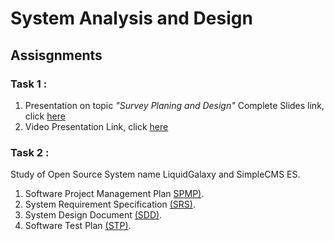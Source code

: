 
# System Analysis and Design

## Assisgnments
### Task 1 : 
1. Presentation on topic *"Survey Planing and Design"*
Complete Slides link, click [here](https://docs.google.com/presentation/d/10vz8Wxa4Yl2HWdeYa85_qbQ57EdKpLnx6w-cEXrtnkU/edit?usp=drivesdk)
2. Video Presentation Link, click [here](https://youtu.be/gsnjwvYMwew)

### Task 2 :
Study of Open Source System name LiquidGalaxy and SimpleCMS ES.

1. Software Project Management Plan [SPMP)]().
2. System Requirement Specification [(SRS)]().
3. System Design Document [(SDD)]().
4. Software Test Plan [(STP)]().
